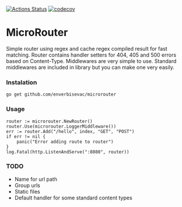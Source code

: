 [![Actions Status](https://github.com/enverbisevac/microrouter/workflows/Go/badge.svg)](https://github.com/enverbisevac/microrouter/actions)
[![codecov](https://codecov.io/gh/enverbisevac/microrouter/branch/master/graph/badge.svg)](https://codecov.io/gh/enverbisevac/microrouter)
# MicroRouter

Simple router using regex and cache regex compiled result for fast matching.
Router contains handler setters for 404, 405 and 500 errors based on Content-Type.
Middlewares are very simple to use. Standard middlewares are included in library but
you can make one very easily.

### Instalation
`go get github.com/enverbisevac/microrouter`

### Usage
    router := microrouter.NewRouter()
 	router.Use(microrouter.LoggerMiddleware())
 	err := router.Add("/hello", index, "GET", "POST")
 	if err != nil {
 		panic("Error adding route to router")
 	}
 	log.Fatal(http.ListenAndServe(":8080", router))

### TODO
- Name for url path
- Group urls
- Static files
- Default handler for some standard content types 
